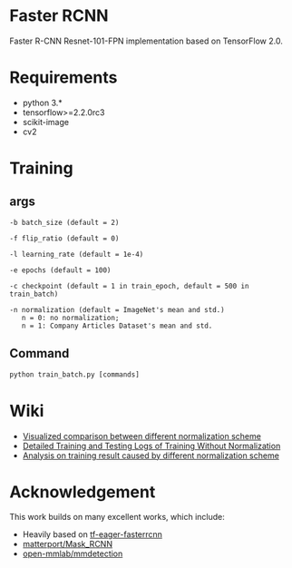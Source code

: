 # Faster RCNN
Faster R-CNN Resnet-101-FPN implementation based on TensorFlow 2.0.

# Requirements
- python 3.*
- tensorflow>=2.2.0rc3
- scikit-image
- cv2

# Training
## args
```
-b batch_size (default = 2)
```

```
-f flip_ratio (default = 0)
```

```
-l learning_rate (default = 1e-4)
```

```
-e epochs (default = 100)
```

```
-c checkpoint (default = 1 in train_epoch, default = 500 in train_batch)
```

```
-n normalization (default = ImageNet's mean and std.)
   n = 0: no normalization;
   n = 1: Company Articles Dataset's mean and std.
```

## Command
``` python
python train_batch.py [commands]
```

# Wiki
- [Visualized comparison between different normalization scheme](https://github.com/Noba1anc3/Faster-RCNN-TensorFlow-2/wiki/Comparison-between-different-normalization)
- [Detailed Training and Testing Logs of Training Without Normalization](https://github.com/Noba1anc3/Faster-RCNN-TensorFlow-2/wiki/Detailed-Training-and-Testing-Logs-of-Training-Without-Normalization)
- [Analysis on training result caused by different normalization scheme](https://github.com/Noba1anc3/Faster-RCNN-TensorFlow-2/wiki/Analysis-on-training-result-caused-by-different-normalization-scheme)

# Acknowledgement
This work builds on many excellent works, which include:
- Heavily based on [tf-eager-fasterrcnn](https://github.com/Viredery/tf-eager-fasterrcnn)
- [matterport/Mask_RCNN](https://github.com/matterport/Mask_RCNN)
- [open-mmlab/mmdetection](https://github.com/open-mmlab/mmdetection)

